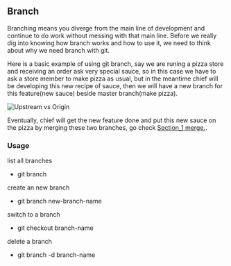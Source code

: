 ## Branch


Branching means you diverge from the main line of development and continue to do work without messing with that main line.
Before we really dig into knowing how branch works and how to use it, we need to think about why we need branch with git.

Here is a basic example of using git branch, say we are runing a pizza store and receiving an order ask very special sauce, so 
in this case we have to ask a store member to make pizza as usual, but in the meantime chief will be developing this new recipe 
of sauce, then we will have a new branch for this feature(new sauce) beside master branch(make pizza).

![Upstream vs Origin](https://github.com/Seven-Bi/GitTut/blob/master/images/branch_1.png)

Eventually, chief will get the new feature done and put this new sauce on the pizza by merging these two branches, go check [Section_1 merge.](./Section_1/4_merge.md).


### Usage

list all branches
- git branch

create an new branch
- git branch new-branch-name

switch to a branch
- git checkout branch-name

delete a branch
- git branch -d branch-name